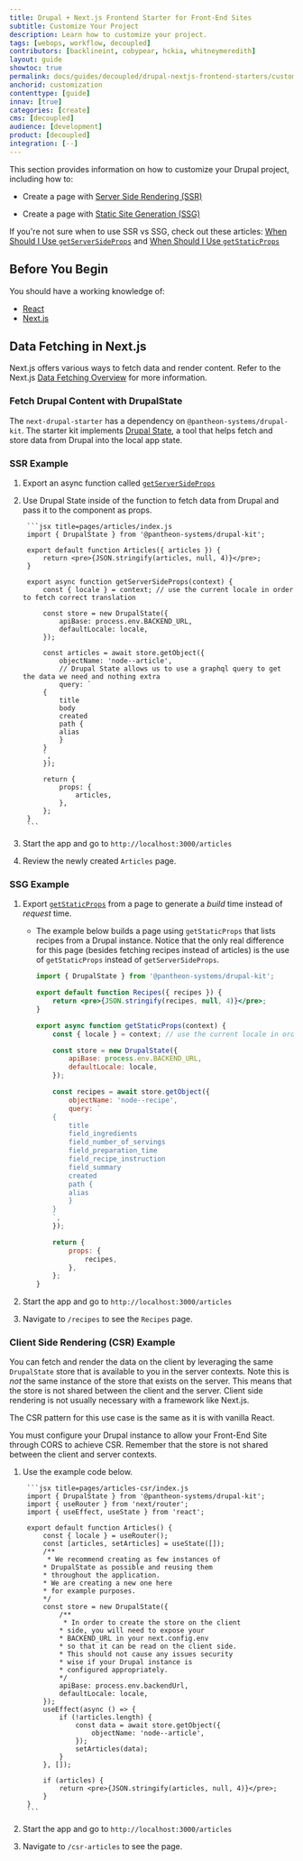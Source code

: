 ```yaml
---
title: Drupal + Next.js Frontend Starter for Front-End Sites
subtitle: Customize Your Project
description: Learn how to customize your project.
tags: [webops, workflow, decoupled]
contributors: [backlineint, cobypear, hckia, whitneymeredith]
layout: guide
showtoc: true
permalink: docs/guides/decoupled/drupal-nextjs-frontend-starters/customization
anchorid: customization
contenttype: [guide]
innav: [true]
categories: [create]
cms: [decoupled]
audience: [development]
product: [decoupled]
integration: [--]
---
```


This section provides information on how to customize your Drupal project, including how to:

- Create a page with [Server Side Rendering (SSR)](https://nextjs.org/docs/basic-features/pages#server-side-rendering)

- Create a page with [Static Site Generation (SSG)](https://nextjs.org/docs/basic-features/pages#static-generation-recommended)

<Alert title="Note"  type="info" >

If you're not sure when to use SSR vs SSG, check out these articles:
[When Should I Use `getServerSideProps`](https://nextjs.org/docs/basic-features/data-fetching/get-server-side-props#when-should-i-use-getserversideprops) and
[When Should I Use `getStaticProps`](https://nextjs.org/docs/basic-features/data-fetching/get-static-props#when-should-i-use-getstaticprops)

</Alert>

## Before You Begin

You should have a working knowledge of:

- [React](https://reactjs.org/)
- [Next.js](https://nextjs.org/)

## Data Fetching in Next.js

Next.js offers various ways to fetch data and render content. Refer to the
Next.js [Data Fetching Overview](https://nextjs.org/docs/basic-features/data-fetching/overview) for more information.


### Fetch Drupal Content with DrupalState

The `next-drupal-starter` has a dependency on `@pantheon-systems/drupal-kit`.
The starter kit implements [Drupal State](https://project.pages.drupalcode.org/drupal_state/en/introduction/), a tool that helps fetch and store data from Drupal into the local app state.

### SSR Example

1. Export an async function called [`getServerSideProps`](https://nextjs.org/docs/basic-features/data-fetching/get-server-side-props)

1. Use Drupal State inside of the function to fetch data from Drupal and pass it to the component as props.

		```jsx title=pages/articles/index.js
		import { DrupalState } from '@pantheon-systems/drupal-kit';

		export default function Articles({ articles }) {
			return <pre>{JSON.stringify(articles, null, 4)}</pre>;
		}

		export async function getServerSideProps(context) {
			const { locale } = context; // use the current locale in order to fetch correct translation

			const store = new DrupalState({
				apiBase: process.env.BACKEND_URL,
				defaultLocale: locale,
			});

			const articles = await store.getObject({
				objectName: 'node--article',
				// Drupal State allows us to use a graphql query to get the data we need and nothing extra
				query: `
			{
				title
				body
				created
				path {
				alias
				}
			}
			`,
			});

			return {
				props: {
					articles,
				},
			};
		}
		```

1. Start the app and go to `http://localhost:3000/articles`

1. Review the newly created `Articles` page.

### SSG Example

1. Export [`getStaticProps`](https://nextjs.org/docs/basic-features/data-fetching/get-static-props) from a page to generate a _build_ time instead of _request_ time.

	- The example below builds a page using `getStaticProps` that lists recipes from a Drupal instance. Notice that the only real difference for this page (besides fetching recipes instead of articles) is the use of `getStaticProps` instead of `getServerSideProps`.

		```jsx title=pages/recipes/index.js
		import { DrupalState } from '@pantheon-systems/drupal-kit';

		export default function Recipes({ recipes }) {
			return <pre>{JSON.stringify(recipes, null, 4)}</pre>;
		}

		export async function getStaticProps(context) {
			const { locale } = context; // use the current locale in order to fetch correct translation

			const store = new DrupalState({
				apiBase: process.env.BACKEND_URL,
				defaultLocale: locale,
			});

			const recipes = await store.getObject({
				objectName: 'node--recipe',
				query: `
			{
				title
				field_ingredients
				field_number_of_servings
				field_preparation_time
				field_recipe_instruction
				field_summary
				created
				path {
				alias
				}
			}
			`,
			});

			return {
				props: {
					recipes,
				},
			};
		}
		```

1. Start the app and go to `http://localhost:3000/articles`

1. Navigate to `/recipes` to see the `Recipes` page.


### Client Side Rendering (CSR) Example

You can fetch and render the data on the client by leveraging the same `DrupalState` store that is available to you in the server contexts. Note this is *not* the same instance of the store that exists on the server. This means that the store is not shared between the client and the server. Client side rendering is not usually necessary with a framework like Next.js.

The CSR pattern for this use case is the same as it is with vanilla React.

<Alert title="Note"  type="info" >

You must configure your Drupal instance to allow your Front-End Site through CORS to achieve CSR. Remember that the store is not shared between the client and server contexts.

</Alert>

1. Use the example code below.

		```jsx title=pages/articles-csr/index.js
		import { DrupalState } from '@pantheon-systems/drupal-kit';
		import { useRouter } from 'next/router';
		import { useEffect, useState } from 'react';

		export default function Articles() {
			const { locale } = useRouter();
			const [articles, setArticles] = useState([]);
			/**
			 * We recommend creating as few instances of
			* DrupalState as possible and reusing them
			* throughout the application.
			* We are creating a new one here
			* for example purposes.
			*/
			const store = new DrupalState({
				/**
				 * In order to create the store on the client
				* side, you will need to expose your
				* BACKEND_URL in your next.config.env
				* so that it can be read on the client side.
				* This should not cause any issues security
				* wise if your Drupal instance is
				* configured appropriately.
				*/
				apiBase: process.env.backendUrl,
				defaultLocale: locale,
			});
			useEffect(async () => {
				if (!articles.length) {
					const data = await store.getObject({
						objectName: 'node--article',
					});
					setArticles(data);
				}
			}, []);

			if (articles) {
				return <pre>{JSON.stringify(articles, null, 4)}</pre>;
			}
		}
		```
1. Start the app and go to `http://localhost:3000/articles`

1. Navigate to `/csr-articles` to see the page.